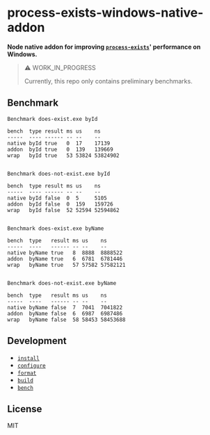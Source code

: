 # process-exists-windows-native-addon

**Node native addon for improving [`process-exists`](https://github.com/sindresorhus/process-exists)' performance on Windows.**

> ⚠️ WORK_IN_PROGRESS
>
> Currently, this repo only contains preliminary benchmarks.

## Benchmark

```
Benchmark does-exist.exe byId

bench  type result ms us    ns
-----  ---- ------ -- --    --
native byId true   0  17    17139
addon  byId true   0  139   139669
wrap   byId true   53 53824 53824902


Benchmark does-not-exist.exe byId

bench  type result ms us    ns
-----  ---- ------ -- --    --
native byId false  0  5     5105
addon  byId false  0  159   159726
wrap   byId false  52 52594 52594862


Benchmark does-exist.exe byName

bench  type   result ms us    ns
-----  ----   ------ -- --    --
native byName true   8  8888  8888522
addon  byName true   6  6781  6781446
wrap   byName true   57 57582 57582121


Benchmark does-not-exist.exe byName

bench  type   result ms us    ns
-----  ----   ------ -- --    --
native byName false  7  7041  7041822
addon  byName false  6  6987  6987486
wrap   byName false  58 58453 58453688
```

## Development

- [`install`](install.cmd)
- [`configure`](configure.cmd)
- [`format`](format.cmd)
- [`build`](build.cmd)
- [`bench`](bench.cmd)

## License

MIT
